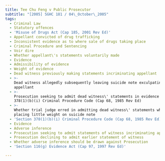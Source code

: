 ```yaml
---
title: Tee Chu Feng v Public Prosecutor
subtitle: "[2005] SGHC 181 / 04\_October\_2005"
tags:
  - Criminal Law
  - Statutory offences
  - 'Misuse of Drugs Act (Cap 185, 2001 Rev Ed)'
  - Appellant convicted of drug trafficking
  - Inconsistent evidence as to where sale of drugs taking place
  - Criminal Procedure and Sentencing
  - Voir dire
  - Whether appellant\'s statements voluntarily made
  - Evidence
  - Admissibility of evidence
  - Weight of evidence
  - Dead witness previously making statements incriminating appellant
  - >-
    Dead witness allegedly subsequently leaving suicide note exculpating
    appellant
  - >-
    Prosecution seeking to admit dead witness\' statements in evidence under s
    378(1)(b)(i) Criminal Procedure Code (Cap 68, 1985 Rev Ed)
  - >-
    Whether trial judge erred in admitting dead witness\' statements while
    placing little weight on suicide note
  - 'Section 378(1)(b)(i) Criminal Procedure Code (Cap 68, 1985 Rev Ed)'
  - Evidence
  - Adverse inference
  - Prosecution seeking to admit statements of witness incriminating appellant
  - Prosecution declining to admit earlier statement of witness
  - Whether adverse inference should be drawn against Prosecution
  - 'Section 116(g) Evidence Act (Cap 97, 1997 Rev Ed)'

---
```


